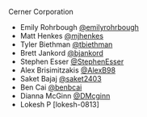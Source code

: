 Cerner Corporation

- Emily Rohrbough [@emilyrohrbough]
- Matt Henkes [@mjhenkes]
- Tyler Biethman [@tbiethman]
- Brett Jankord [@bjankord]
- Stephen Esser [@StephenEsser]
- Alex Brisimitzakis [@AlexB98]
- Saket Bajaj [@saket2403]
- Ben Cai [@benbcai]
- Dianna McGinn [@DMcginn]
- Lokesh P [lokesh-0813]

[@emilyrohrbough]: https://github.com/emilyrohrbough
[@mjhenkes]: https://github.com/mjhenkes
[@tbiethman]: https://github.com/tbiethman
[@bjankord]: https://github.com/bjankord
[@StephenEsser]: https://github.com/StephenEsser
[@AlexB98]: https://github.com/AlexB98
[@saket2403]: https://github.com/saket2403
[@benbcai]: https://github.com/benbcai
[@DMcginn]: https://github.com/DMcginn
[@lokesh-013]: https://github.com/lokesh-0813
